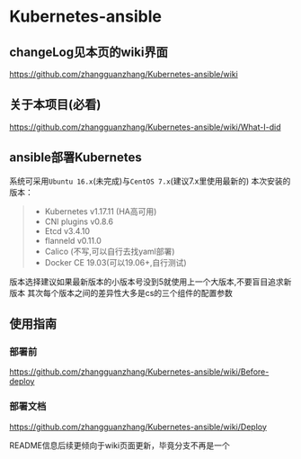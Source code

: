 # Kubernetes-ansible

## changeLog见本页的wiki界面
https://github.com/zhangguanzhang/Kubernetes-ansible/wiki

## 关于本项目(必看)
https://github.com/zhangguanzhang/Kubernetes-ansible/wiki/What-I-did

## ansible部署Kubernetes

系统可采用`Ubuntu 16.x`(未完成)与`CentOS 7.x`(建议7.x里使用最新的)
本次安装的版本：
> * Kubernetes v1.17.11 (HA高可用)
> * CNI plugins v0.8.6
> * Etcd v3.4.10
> * flanneld v0.11.0
> * Calico (不写,可以自行去找yaml部署)
> * Docker CE 19.03(可以19.06+,自行测试)

版本选择建议如果最新版本的小版本号没到5就使用上一个大版本,不要盲目追求新版本
其次每个版本之间的差异性大多是cs的三个组件的配置参数

## 使用指南
### 部署前
https://github.com/zhangguanzhang/Kubernetes-ansible/wiki/Before-deploy

### 部署文档
https://github.com/zhangguanzhang/Kubernetes-ansible/wiki/Deploy

README信息后续更倾向于wiki页面更新，毕竟分支不再是一个

